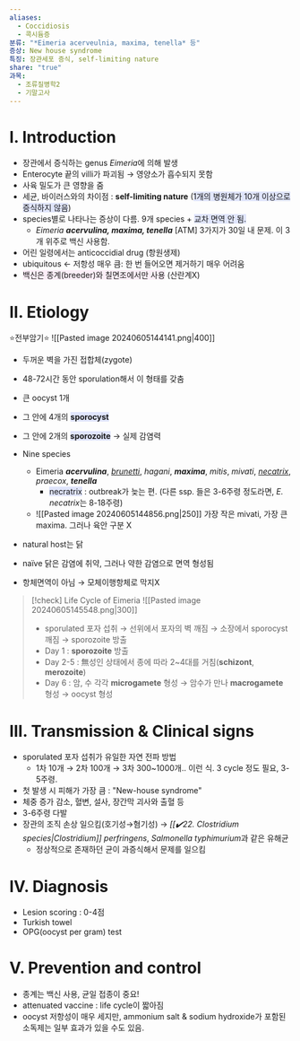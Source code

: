 ```yaml
---
aliases:
  - Coccidiosis
  - 콕시듐증
분류: "*Eimeria acerveulnia, maxima, tenella* 등"
증상: New house syndrome
특징: 장관세포 증식, self-limiting nature
share: "true"
과목:
  - 조류질병학2
  - 기말고사
---
```

# Ⅰ. Introduction
- 장관에서 증식하는 genus *Eimeria*에 의해 발생
- Enterocyte 끝의 villi가 파괴됨 → 영양소가 흡수되지 못함
- 사육 밀도가 큰 영향을 줌
- 세균, 바이러스와의 차이점 : **self-limiting nature** (<span style="background:#e0e5fc">1개의 병원체가 10개 이상으로 증식하지 않음</span>)
- species별로 나타나는 증상이 다름. 9개 species + <span style="background:#e0e5fc">교차 면역 안 됨. </span>
	- <i>Eimeria <b>acervulina, maxima, tenella</b></i> [ATM] 3가지가 30일 내 문제. 이 3개 위주로 백신 사용함.
- 어린 일령에서는 anticoccidial drug (항원생제)
- ubiquitous ← 저항성 매우 큼: 한 번 들어오면 제거하기 매우 어려움
- <span style="background:#fceef8">백신은 종계(breeder)와 칠면조에서만 사용</span> (산란계X)

# Ⅱ. Etiology
⭐전부암기⭐
![[Pasted image 20240605144141.png|400]]

- 두꺼운 벽을 가진 접합체(zygote)
- 48-72시간 동안 sporulation해서 이 형태를 갖춤
- 큰 oocyst 1개
- 그 안에 4개의 <b><span style="background:#e0e5fc">sporocyst</span></b>
- 그 안에 2개의 <b><span style="background:#e0e5fc">sporozoite</span></b> → 실제 감염력

- Nine species
	- Eimeria ***acervulina***, *<u>brunetti</u>*, *hagani*, ***maxima***, *mitis*, *mivati*, *<u>necatrix</u>*, *praecox*, ***tenella***
		- <span style="background:#e0e5fc">necratrix</span> : outbreak가 늦는 편. (다른 ssp. 들은 3-6주령 정도라면, *E. necatrix*는 8-18주령)
	- ![[Pasted image 20240605144856.png|250]]
	  가장 작은 mivati, 가장 큰 maxima. 그러나 육안 구분 X
- natural host는 닭
- naïve 닭은 감염에 취약, 그러나 약한 감염으로 면역 형성됨
- 항체면역이 아님 → 모체이행항체로 막지X

>[!check] Life Cycle of Eimeria
>![[Pasted image 20240605145548.png|300]]
>- sporulated 포자 섭취 → 선위에서 포자의 벽 깨짐 → 소장에서 sporocyst 깨짐 → sporozoite 방출
>- Day 1 : **sporozoite** 방출
>- Day 2-5 : 無성인 상태에서 종에 따라 2~4대를 거침(**schizont**, **merozoite**)
>- Day 6 : 암, 수 각각 **microgamete** 형성 → 암수가 만나 **macrogamete** 형성 → oocyst 형성

# Ⅲ. Transmission & Clinical signs
- sporulated 포자 섭취가 유일한 자연 전파 방법
	- 1차 10개 → 2차 100개 → 3차 300~1000개.. 이런 식. 3 cycle 정도 필요, 3-5주령.
- 첫 발생 시 피해가 가장 큼 : "New-house syndrome"
- 체중 증가 감소, 혈변, 설사, 장간막 괴사와 출혈 등
- 3-6주령 다발
- 장관의 조직 손상 일으킴(호기성→혐기성) → *[[✔️22. Clostridium species|Clostridium]] perfringens*, *Salmonella typhimurium*과 같은 유해균
	- 정상적으로 존재하던 균이 과증식해서 문제를 일으킴

# Ⅳ. Diagnosis
- Lesion scoring : 0-4점
- Turkish towel
- OPG(oocyst per gram) test

# Ⅴ. Prevention and control
- 종계는 백신 사용, 균일 접종이 중요!
- attenuated vaccine : life cycle이 짧아짐
- oocyst 저항성이 매우 세지만, ammonium salt & sodium hydroxide가 포함된 소독제는 일부 효과가 있을 수도 있음.
